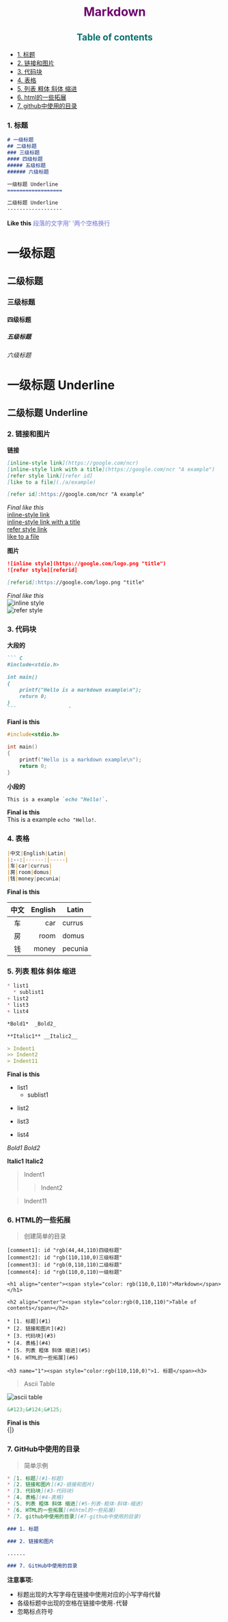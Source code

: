 [comment1]: id "rgb(44,44,110)四级标题"
[comment2]: id "rgb(110,110,0)三级标题"
[comment3]: id "rgb(0,110,110)二级标题"
[comment4]: id "rgb(110,0,110)一级标题"

<h1 align="center"><span style="color: rgb(110,0,110)">Markdown</span></h1>

<h2 align="center"><span style="color:rgb(0,110,110)">Table of contents</span></h2>

* [1. 标题](#1-标题)
* [2. 链接和图片](#2-链接和图片)
* [3. 代码块](#3-代码块)
* [4. 表格](#4-表格)
* [5. 列表 粗体 斜体 缩进](#5-列表-粗体-斜体-缩进)
* [6. html的一些拓展](#6-html的一些拓展)
* [7. github中使用的目录](#7-github中使用的目录)

### 1. 标题

``` markdown
# 一级标题
## 二级标题
### 三级标题
#### 四级标题
##### 五级标题
###### 六级标题

一级标题 Underline
==================

二级标题 Underline
------------------
```
**Like this**  <span style="color:rgb(111,111,222);background:rgb(222,222,,111)">段落的文字用'  '两个空格换行</span>
# 一级标题
## 二级标题
### 三级标题
#### 四级标题
##### 五级标题
###### 六级标题

一级标题 Underline
==================

二级标题 Underline
------------------

### 2. 链接和图片
**链接**

``` markdown
[inline-style link](https://google.com/ncr)
[inline-style link with a title](https://google.com/ncr "A example")
[refer style link][refer id]
[like to a file](./a/example)

[refer id]:https://google.com/ncr "A example"
```
*Final like this*  
[inline-style link](https://google.com/ncr)  
[inline-style link with a title](https://google.com/ncr "A example")  
[refer style link][refer id]  
[like to a file](./a/example)  

[refer id]:https://google.com/ncr "A example"


**图片**
``` markdown
![inline style](https://google.com/logo.png "title")
![refer style][referid]

[referid]:https://google.com/logo.png "title"
```
*Final like this*  
![inline style](./img/google-logo.png "title")  
![refer style][referid]  

[referid]:./img/google-logo.png "title"

### 3. 代码块

**大段的**
``` markdown
``` C
#include<stdio.h>

int main()
{
	printf("Hello is a markdown example\n");
	return 0;
}
```  				'
```

**Fianl is this**
``` C
#include<stdio.h>

int main()
{
	printf("Hello is a markdown example\n");
	return 0;
}
```

**小段的**
``` markdown
This is a example `echo "Hello!`.
```
**Final is this**  
This is a example `echo "Hello!`.

### 4. 表格

``` markdown
|中文|English|Latin|
|:--:|------:|-----|
|车|car|currus|
|房|room|domus|
|钱|money|pecunia|
```
**Final is this**

|中文|English|Latin|
|:--:|------:|-----|
|车|car|currus|
|房|room|domus|
|钱|money|pecunia|

### 5. 列表 粗体 斜体 缩进

``` markdown
* list1
  * sublist1
+ list2
* list3
+ list4

*Bold1*  _Bold2_  

**Italic1** __Italic2__

> Indent1
>> Indent2
> Indent11
```
**Final is this**  

* list1
  * sublist1
+ list2
* list3
+ list4

*Bold1*  _Bold2_  

**Italic1** __Italic2__

> Indent1
>> Indent2

> Indent11

### 6. HTML的一些拓展

> 创建简单的目录  

``` markdonw
[comment1]: id "rgb(44,44,110)四级标题"
[comment2]: id "rgb(110,110,0)三级标题"
[comment3]: id "rgb(0,110,110)二级标题"
[comment4]: id "rgb(110,0,110)一级标题"

<h1 align="center"><span style="color: rgb(110,0,110)">Markdown</span></h1>

<h2 align="center"><span style="color:rgb(0,110,110)">Table of contents</span></h2>

* [1. 标题](#1)
* [2. 链接和图片](#2)
* [3. 代码块](#3)
* [4. 表格](#4)
* [5. 列表 粗体 斜体 缩进](#5)
* [6. HTML的一些拓展](#6)

<h3 name="1"><span style="color:rgb(110,110,0)">1. 标题</span><h3>
```
> Ascii Table  

![ascii table](./img/asciifull.gif)
``` markdown
&#123;&#124;&#125;
```
**Final is this**  
&#123;&#124;&#125;

### 7. GitHub中使用的目录

> 简单示例

``` markdown
* [1. 标题](#1-标题)
* [2. 链接和图片](#2-链接和图片)
* [3. 代码块](#3-代码块)
* [4. 表格](#4-表格)
* [5. 列表 粗体 斜体 缩进](#5-列表-粗体-斜体-缩进)
* [6. HTML的一些拓展](#6html的一些拓展)
* [7. github中使用的目录](#7-github中使用的目录)

### 1. 标题

### 2. 链接和图片

......

### 7. GitHub中使用的目录
```

**注意事项:**

+ 标题出现的大写字母在链接中使用对应的小写字母代替
+ 各级标题中出现的空格在链接中使用`-`代替
+ 忽略标点符号
